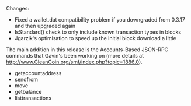 Changes:
* Fixed a wallet.dat compatibility problem if you downgraded from 0.3.17 and then upgraded again
* IsStandard() check to only include known transaction types in blocks
* Jgarzik's optimisation to speed up the initial block download a little

The main addition in this release is the Accounts-Based JSON-RPC commands that Gavin's been working on (more details at http://www.CleanCoin.org/smf/index.php?topic=1886.0).  
* getaccountaddress
* sendfrom
* move
* getbalance
* listtransactions
